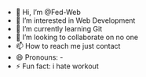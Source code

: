 - 👋 Hi, I’m @Fed-Web
- 👀 I’m interested in Web Development
- 🌱 I’m currently learning Git
- 💞️ I’m looking to collaborate on no one
- 📫 How to reach me just contact
- 😄 Pronouns: -
- ⚡ Fun fact: i hate workout

<!---
Fed-Web/Fed-Web is a ✨ special ✨ repository because its `README.md` (this file) appears on your GitHub profile.
You can click the Preview link to take a look at your changes.
--->
